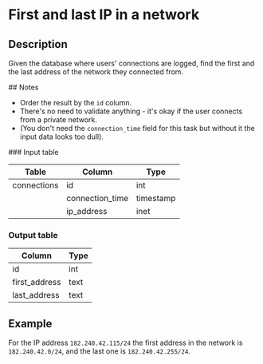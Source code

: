 # First and last IP in a network

## Description

Given the database where users' connections are logged, find the first and the last address of the network they connected from.

## Notes

* Order the result by the `id` column.
* There's no need to validate anything - it's okay if the user connects from a private network.
* (You don't need the `connection_time` field for this task but without it the input data looks too dull).

### Input table

|    Table    |     Column      |   Type    |
|-------------|-----------------|-----------|
| connections | id              | int       |
|             | connection_time | timestamp |
|             | ip_address      | inet      |

### Output table

|    Column     | Type |
|---------------|------|
| id            | int  |
| first_address | text |
| last_address  | text |

## Example

For the IP address `182.240.42.115/24` the first address in the network is `182.240.42.0/24`, and the last one is `182.240.42.255/24`.
